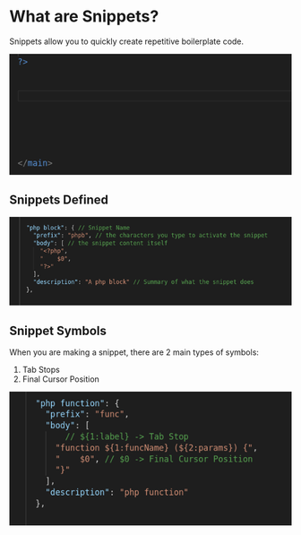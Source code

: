 # What are Snippets?

Snippets allow you to quickly create repetitive boilerplate code.

![](snippetQuickDemo.gif)

## Snippets Defined

![](snippetsDefined.png)

## Snippet Symbols

When you are making a snippet, there are 2 main types of symbols:
1. Tab Stops
2. Final Cursor Position

![](snippetsSymbols.png)